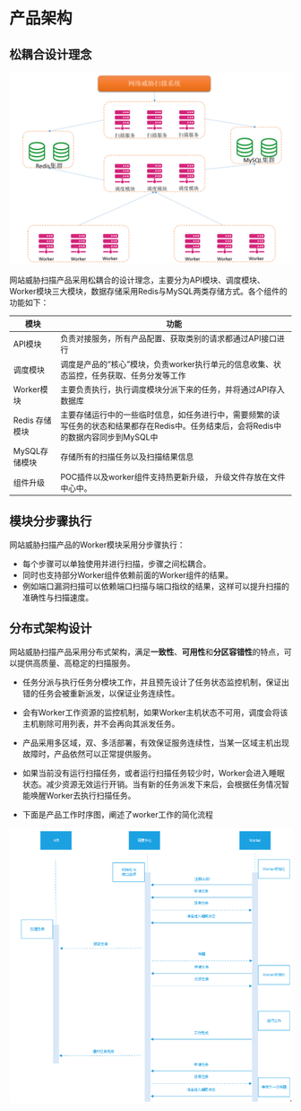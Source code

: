 # 产品架构

## 松耦合设计理念

![](../../../../image/Website-Threat-Inspector/webscan1.png)

网站威胁扫描产品采用松耦合的设计理念，主要分为API模块、调度模块、Worker模块三大模块，数据存储采用Redis与MySQL两类存储方式。各个组件的功能如下：

| 模块             | 功能                                                         |
| ---------------- | ------------------------------------------------------------ |
| API模块          | 负责对接服务，所有产品配置、获取类别的请求都通过API接口进行  |
| 调度模块         | 调度是产品的“核心”模块，负责worker执行单元的信息收集、状态监控，任务获取、任务分发等工作 |
| Worker模块       | 主要负责执行，执行调度模块分派下来的任务，并将通过API存入数据库 |
| Redis   存储模块 | 主要存储运行中的一些临时信息，如任务进行中，需要频繁的读写任务的状态和结果都存在Redis中。任务结束后，会将Redis中的数据内容同步到MySQL中 |
| MySQL存储模块    | 存储所有的扫描任务以及扫描结果信息                           |
| 组件升级         | POC插件以及worker组件支持热更新升级， 升级文件存放在文件中心中。 |

## 模块分步骤执行

网站威胁扫描产品的Worker模块采用分步骤执行：

- 每个步骤可以单独使用并进行扫描，步骤之间松耦合。
- 同时也支持部分Worker组件依赖前面的Worker组件的结果。
- 例如端口漏洞扫描可以依赖端口扫描与端口指纹的结果，这样可以提升扫描的准确性与扫描速度。

## 分布式架构设计

网站威胁扫描产品采用分布式架构，满足**一致性**、**可用性**和**分区容错性**的特点，可以提供高质量、高稳定的扫描服务。

- 任务分派与执行任务分模块工作，并且预先设计了任务状态监控机制，保证出错的任务会被重新派发，以保证业务连续性。

- 会有Worker工作资源的监控机制，如果Worker主机状态不可用，调度会将该主机剔除可用列表，并不会再向其派发任务。

-  产品采用多区域，双、多活部署，有效保证服务连续性，当某一区域主机出现故障时，产品依然可以正常提供服务。

-  如果当前没有运行扫描任务，或者运行扫描任务较少时，Worker会进入睡眠状态。减少资源无效运行开销。当有新的任务派发下来后，会根据任务情况智能唤醒Worker去执行扫描任务。
- 下面是产品工作时序图，阐述了worker工作的简化流程

![](../../../../image/Website-Threat-Inspector/webscan2.png)
